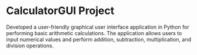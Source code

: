 # CalculatorGUI Project

Developed a user-friendly graphical user interface application in Python for performing basic arithmetic calculations. 
The application allows users to input numerical values and perform addition, subtraction, multiplication, and division operations.
